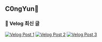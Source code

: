 ## C0ngYun👋


### 📝 Velog 최신 글

[![Velog Post 1](https://velog-readme-stats.vercel.app/api/pin/?name=congyun&repo=post1)](https://velog.io/@congyun/posts)
[![Velog Post 2](https://velog-readme-stats.vercel.app/api/pin/?name=congyun&repo=post2)](https://velog.io/@congyun/posts)
[![Velog Post 3](https://velog-readme-stats.vercel.app/api/pin/?name=congyun&repo=post3)](https://velog.io/@congyun/posts)



